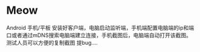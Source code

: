 # Meow
Android 手机/平板 安装好客户端，电脑启动监听端，手机端配置电脑端的ip和端口或者通过mDNS搜索电脑端建立连接，手机截图后，电脑端自动打开该截图。 测试人员可以方便的复制截图 提bug....
